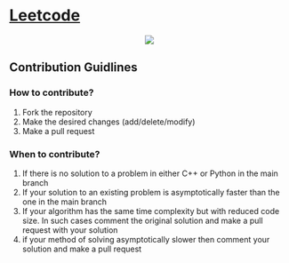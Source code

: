# [Leetcode](https://leetcode.com/problemset/all/)

<p align="center">
  <img src="https://leetcode.com/static/images/LeetCode_Sharing.png">
</p>

## Contribution Guidlines
### How to contribute?
1. Fork the repository
2. Make the desired changes (add/delete/modify)
3. Make a pull request

### When to contribute?
1. If there is no solution to a problem in either C++ or Python in the main branch
2. If your solution to an existing problem is asymptotically faster than the one in the main branch
3. If your algorithm has the same time complexity but with reduced code size. In such cases comment the original solution and make a pull request with your solution
4. if your method of solving asymptotically slower then comment your solution and make a pull request



